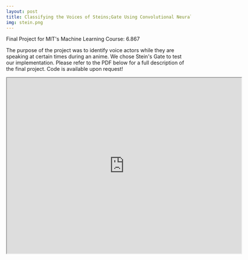 ```yaml
---
layout: post
title: Classifying the Voices of Steins;Gate Using Convolutional Neural Networks
img: stein.png
---
```

Final Project for MIT's Machine Learning Course: 6.867

The purpose of the project was to identify voice actors while they are speaking at certain times during an anime. We chose Stein's Gate to test our implementation.
Please refer to the PDF below for a full description of the final project. Code is available upon request!

<iframe src="https://drive.google.com/file/d/1PdtE6u_0eZ_-9miAZ6UhMYq25juiH4VJ/preview" width="640" height="480"></iframe>
